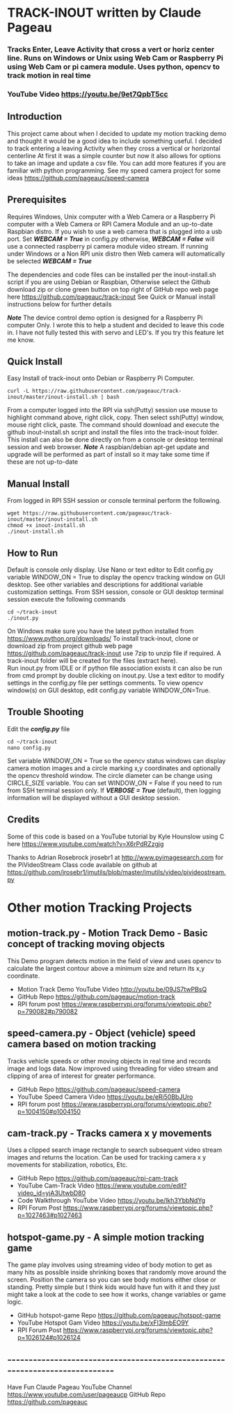 # TRACK-INOUT  written by Claude Pageau
### Tracks Enter, Leave Activity that cross a vert or horiz center line. Runs on Windows or Unix using Web Cam or Raspberry Pi using Web Cam or pi camera module. Uses python, opencv to track motion in real time

### YouTube Video https://youtu.be/9et7QpbT5cc  

## Introduction
This project came about when I decided to update my motion tracking demo and 
thought it would be a good idea to include something useful.  I decided to track
entering a leaving Activity when they cross a vertical or horizontal centerline
At first it was a simple counter but now it also allows for options to 
take an image and update a csv file.  You can add more features if you are
familiar with python programming.  See my speed camera project for some ideas
https://github.com/pageauc/speed-camera

## Prerequisites
Requires Windows, Unix computer with a Web Camera or a Raspberry Pi computer with
a Web Camera or RPI Camera Module and an up-to-date Raspbian distro.
If you wish to use a web camera that is plugged into a usb port. Set ***WEBCAM = True*** in config.py
otherwise, ***WEBCAM = False*** will use a connected raspberry pi camera module video stream.
If running under Windows or a Non RPI unix distro then Web camera will automatically be
selected ***WEBCAM = True***

The dependencies and code files can be installed per the inout-install.sh script
if you are using Debian or Raspbian, Otherwise select the Github download zip or clone
green button on top right of GitHub repo web page here https://github.com/pageauc/track-inout
See Quick or Manual install instructions below for further details

***Note*** The device control demo option is designed for a Raspberry Pi computer Only.
I wrote this to help a student and decided to leave this code in.  I have not
fully tested this with servo and LED's.  If you try this feature let me know.

## Quick Install
Easy Install of track-inout onto Debian or Raspberry Pi Computer.

    curl -L https://raw.githubusercontent.com/pageauc/track-inout/master/inout-install.sh | bash

From a computer logged into the RPI via ssh(Putty) session use mouse to highlight command above, right click, copy.
Then select ssh(Putty) window, mouse right click, paste.  The command should
download and execute the github inout-install.sh script and install the files into the track-inout folder.
This install can also be done directly on from a console or desktop terminal session and web browser.
***Note*** A raspbian/debian apt-get update and upgrade will be performed as part of install
so it may take some time if these are not up-to-date

## Manual Install
From logged in RPI SSH session or console terminal perform the following.

    wget https://raw.githubusercontent.com/pageauc/track-inout/master/inout-install.sh
    chmod +x inout-install.sh
    ./inout-install.sh

## How to Run
Default is console only display. Use Nano or text editor to Edit config.py
variable WINDOW_ON = True
to display the opencv tracking window on GUI desktop. See other variables
and descriptions for additional variable customization settings.
From SSH session, console or GUI desktop terminal session execute the following commands

    cd ~/track-inout
    ./inout.py

On Windows make sure you have the latest python installed from https://www.python.org/downloads/
To install track-inout, clone or download zip from project github web page https://github.com/pageauc/track-inout
use 7zip to unzip file if required.  A track-inout folder will be created for the files (extract here).   
Run inout.py from IDLE or if python file association exists it can also be
run from cmd prompt by double clicking on inout.py.  Use a text editor
to modify settings in the config.py file per settings comments.
To view opencv window(s) on GUI desktop, edit config.py variable WINDOW_ON=True.

## Trouble Shooting

Edit the ***config.py*** file  

    cd ~/track-inout
    nano config.py
    
Set variable WINDOW_ON = True so the opencv status windows can display camera
motion images and a circle marking x,y coordinates and optionally the
opencv threshold window.  The circle diameter can be change using CIRCLE_SIZE
variable.
You can set WINDOW_ON = False if you need to run from SSH terminal session only.  If
***VERBOSE = True*** (default), then logging information will be displayed without a GUI desktop session.

## Credits
Some of this code is based on a YouTube tutorial by
Kyle Hounslow using C here https://www.youtube.com/watch?v=X6rPdRZzgjg

Thanks to Adrian Rosebrock jrosebr1 at http://www.pyimagesearch.com
for the PiVideoStream Class code available on github at
https://github.com/jrosebr1/imutils/blob/master/imutils/video/pivideostream.py


# Other motion Tracking Projects

## motion-track.py - Motion Track Demo - Basic concept of tracking moving objects
This Demo program detects motion in the field of view and uses opencv to calculate the
largest contour above a minimum size and return its x,y coordinate.
* Motion Track Demo YouTube Video http://youtu.be/09JS7twPBsQ
* GitHub Repo https://github.com/pageauc/motion-track
* RPI forum post https://www.raspberrypi.org/forums/viewtopic.php?p=790082#p790082

## speed-camera.py - Object (vehicle) speed camera based on motion tracking
Tracks vehicle speeds or other moving objects in real time and records image
and logs data. Now improved using threading for video stream and clipping of
area of interest for greater performance.
* GitHub Repo https://github.com/pageauc/speed-camera
* YouTube Speed Camera Video https://youtu.be/eRi50BbJUro
* RPI forum post https://www.raspberrypi.org/forums/viewtopic.php?p=1004150#p1004150

## cam-track.py - Tracks camera x y movements
Uses a clipped search image rectangle to search subsequent video stream images and returns
the location. Can be used for tracking camera x y movements for stabilization,
robotics, Etc.
* GitHub Repo https://github.com/pageauc/rpi-cam-track
* YouTube Cam-Track Video https://www.youtube.com/edit?video_id=yjA3UtwbD80
* Code Walkthrough YouTube Video https://youtu.be/lkh3YbbNdYg
* RPI Forum Post https://www.raspberrypi.org/forums/viewtopic.php?p=1027463#p1027463

## hotspot-game.py - A simple motion tracking game
The game play involves using streaming video of body motion to get as many hits
as possible inside shrinking boxes that randomly move around the screen.
Position the camera so you can see body motions either close or standing.
Pretty simple but I think kids would have fun with it and they just might
take a look at the code to see how it works, change variables or game logic.
* GitHub hotspot-game Repo https://github.com/pageauc/hotspot-game
* YouTube Hotspot Gam Video https://youtu.be/xFl3lmbEO9Y
* RPI Forum Post https://www.raspberrypi.org/forums/viewtopic.php?p=1026124#p1026124

## ----------------------------------------------------------------------------


Have Fun
Claude Pageau
YouTube Channel https://www.youtube.com/user/pageaucp
GitHub Repo https://github.com/pageauc

